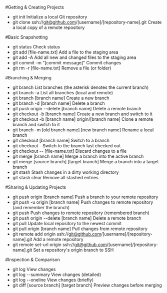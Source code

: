 #Getting & Creating Projects

- git init	Initialize a local Git repository
- git clone ssh://git@github.com/[username]/[repository-name].git	Create a local copy of a remote repository

#Basic Snapshotting
- git status	Check status
- git add [file-name.txt]	Add a file to the staging area
- git add -A	Add all new and changed files to the staging area
- git commit -m "[commit message]"	Commit changes
- git rm -r [file-name.txt]	Remove a file (or folder)

#Branching & Merging
- git branch	List branches (the asterisk denotes the current branch)
- git branch -a	List all branches (local and remote)
- git branch [branch name]	Create a new branch
- git branch -d [branch name]	Delete a branch
- git push origin --delete [branch name]	Delete a remote branch
- git checkout -b [branch name]	Create a new branch and switch to it
- git checkout -b [branch name] origin/[branch name]	Clone a remote branch and switch to it
- git branch -m [old branch name] [new branch name]	Rename a local branch
- git checkout [branch name]	Switch to a branch
- git checkout -	Switch to the branch last checked out
- git checkout -- [file-name.txt]	Discard changes to a file
- git merge [branch name]	Merge a branch into the active branch
- git merge [source branch] [target branch]	Merge a branch into a target branch
- git stash	Stash changes in a dirty working directory
- git stash clear	Remove all stashed entries

#Sharing & Updating Projects
- git push origin [branch name]	Push a branch to your remote repository
- git push -u origin [branch name]	Push changes to remote repository (and remember the branch)
- git push	Push changes to remote repository (remembered branch)
- git push origin --delete [branch name]	Delete a remote branch
- git pull	Update local repository to the newest commit
- git pull origin [branch name]	Pull changes from remote repository
- git remote add origin ssh://git@github.com/[username]/[repository-name].git	Add a remote repository
- git remote set-url origin ssh://git@github.com/[username]/[repository-name].git	Set a repository's origin branch to SSH

#Inspection & Comparison
- git log	View changes
- git log --summary	View changes (detailed)
- git log --oneline	View changes (briefly)
- git diff [source branch] [target branch]	Preview changes before merging
